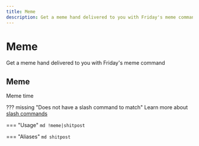 ```yaml
---
title: Meme
description: Get a meme hand delivered to you with Friday's meme command
---
```

# Meme

Get a meme hand delivered to you with Friday's meme command

## Meme

Meme time

??? missing "Does not have a slash command to match"
	Learn more about [slash commands](/#slash-commands)

=== "Usage"
	```md
	!meme|shitpost 
	```

=== "Aliases"
	```md
	shitpost
	```
